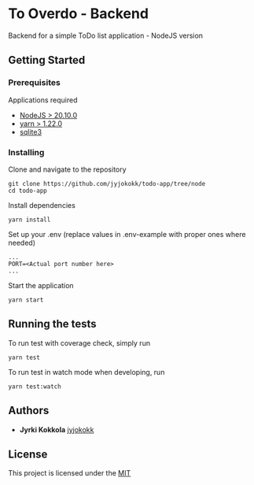 # To Overdo - Backend

Backend for a simple ToDo list application - NodeJS version

## Getting Started

### Prerequisites

Applications required

- [NodeJS > 20.10.0](https://www.nodejs.com)
- [yarn > 1.22.0](https://www.yarnpkg.com)
- [sqlite3](https://www.sqlite.com)

### Installing

Clone and navigate to the repository

    git clone https://github.com/jyjokokk/todo-app/tree/node
    cd todo-app

Install dependencies

    yarn install

Set up your .env (replace values in .env-example with proper ones where needed)

    ...
    PORT=<Actual port number here>
    ...

Start the application

    yarn start

## Running the tests

To run test with coverage check, simply run

    yarn test

To run test in watch mode when developing, run

    yarn test:watch

<!-- ### Sample Tests

Explain what these tests test and why

    Give an example -->

<!-- ## Deployment

Add additional notes to deploy this on a live system -->

<!-- ## Built With

  - [Contributor Covenant](https://www.contributor-covenant.org/) - Used
    for the Code of Conduct
  - [Creative Commons](https://creativecommons.org/) - Used to choose
    the license -->

## Authors

- **Jyrki Kokkola**
  [jyjokokk](https://github.com/PurpleBooth)

<!-- See also the list of
[contributors](https://github.com/PurpleBooth/a-good-readme-template/contributors)
who participated in this project. -->

## License

This project is licensed under the [MIT](LICENSE)
